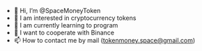 - 👋 Hi, I’m @SpaceMoneyToken
- 👀 I am interested in cryptocurrency tokens
- 🌱 I am currently learning to program
- 💞️ I want to cooperate with Binance
- 📫 How to contact me by mail (tokenmoney.space@gmail.com)

<!---
SpaceMoneyToken/SpaceMoneyToken is a ✨ special ✨ repository because its `README.md` (this file) appears on your GitHub profile.
You can click the Preview link to take a look at your changes.
--->
